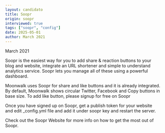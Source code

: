 ```yaml
---
layout: candidato
title: Soopr
origin: soopr
interviewed: true
tags: ["soopr", "config"]
date: 2025-05-01
author: March 2021
---
```


March 2021

Soopr is the easiest way for you to add share & reaction buttons to your blog and website, integrate an URL shortener and simple to understand analytics service. Soopr lets you manage all of these using a powerful dashboard.

Moonwalk uses Soopr for share and like buttons and it is already integrated. By default, Moonwalk shows circular Twitter, Facebook and Copy buttons in base size. To add like button, please signup for free on Soopr

Once you have signed up on Soopr, get a publish token for your website and edit _config.yml file and add it under soopr key and restart the server.

Check out the Soopr Website for more info on how to get the most out of Soopr.

